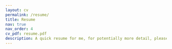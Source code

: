 ```yaml
---
layout: cv
permalink: /resume/
title: Resume
nav: true
nav_order: 4
cv_pdf: resume.pdf
description: A quick resume for me, for potentially more detail, please down the pdf linked.
---
```

